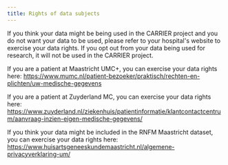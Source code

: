 ```yaml
---
title: Rights of data subjects
---
```

If you think your data might be being used in the CARRIER project and you do not want your data to be used, please refer to your hospital's website to exercise your data rights. If you opt out from your data being used for research, it will not be used in the CARRIER project.

If you are a patient at Maastricht UMC+, you can exercise your data rights here: <https://www.mumc.nl/patient-bezoeker/praktisch/rechten-en-plichten/uw-medische-gegevens>

If you are a patient at Zuyderland MC, you can exercise your data rights here: <https://www.zuyderland.nl/ziekenhuis/patientinformatie/klantcontactcentrum/aanvraag-inzien-eigen-medische-gegevens/> 

If you think your data might be included in the RNFM Maastricht dataset, you can exercise your data rights here: <https://www.huisartsgeneeskundemaastricht.nl/algemene-privacyverklaring-um/>